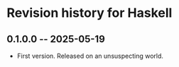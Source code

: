 # Revision history for Haskell

## 0.1.0.0 -- 2025-05-19

* First version. Released on an unsuspecting world.
